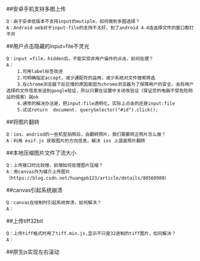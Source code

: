 ##安卓手机支持多图上传
```
Q：由于安卓低版本不支持input的mutiple，如何做到多图选择？
A：Android web对于input-file的支持不太好，到了android 4.4连选择文件的窗口都打不开
```

##用户点击隐藏的input=file不灵光
```
Q：input =file，hidden后，不能实现非用户操作的点击，如何处理？
A：
	1.可用label标签改进
	2.可明确指定accept，减少通配符的运用，减少系统对文件搜索筛选
	3.在chrome浏览器下反应慢的原因是因为chrome浏览器为了保障用户的安全，会将用户选择的文件信息发送到google验证，所以只要在设置中关闭改验证（保证您的电脑不受危险网站的侵害）就ok
	4.通常的解决办法是，把input:file透明化，实际上点击的还是input:file
	5.试试return  document. querySelector("#id").click();
```
##将图片翻转
```
Q：ios、andriod的一些机型拍照后，会翻转照片，我们需要转正照片怎么做？
A：利用 exif.js 获取图片的方向信息，解决 ios 上竖直照片翻转
```
##本地压缩图片文件了流大小
```
Q：上传接口时比较慢，前端如何处理图片压缩？
A：用canvas作为媒介上传图片（https://blog.csdn.net/huangpb123/article/details/80560980）
```
##canvas引起系统崩溃
```
Q：canvas在绘制时引起系统奔溃，如何解决？
A：
```
##上传tiff32bit
```
Q：上传tiff格式时用了tiff.min.js,显示不只是32进制的tiff图片，如何解决？
A：
```

##原生js实现左右滚动
```

```


